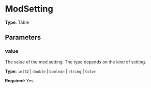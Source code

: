 # ModSetting

**Type:** Table

## Parameters

### value

The value of the mod setting. The type depends on the kind of setting.

**Type:** `int32` | `double` | `boolean` | `string` | `Color`

**Required:** Yes

